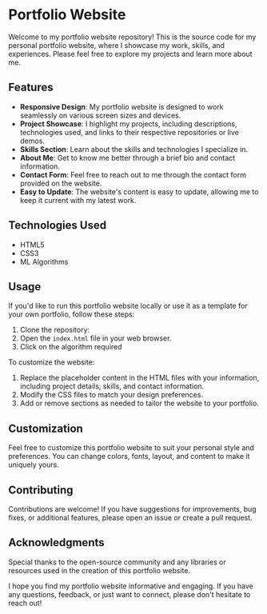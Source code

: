 # Portfolio Website

Welcome to my portfolio website repository! This is the source code for my personal portfolio website, where I showcase my work, skills, and experiences. Please feel free to explore my projects and learn more about me.

## Features

- **Responsive Design**: My portfolio website is designed to work seamlessly on various screen sizes and devices.
- **Project Showcase**: I highlight my projects, including descriptions, technologies used, and links to their respective repositories or live demos.
- **Skills Section**: Learn about the skills and technologies I specialize in.
- **About Me**: Get to know me better through a brief bio and contact information.
- **Contact Form**: Feel free to reach out to me through the contact form provided on the website.
- **Easy to Update**: The website's content is easy to update, allowing me to keep it current with my latest work.

## Technologies Used

- HTML5
- CSS3
- ML Algorithms

## Usage

If you'd like to run this portfolio website locally or use it as a template for your own portfolio, follow these steps:

1. Clone the repository:
2. Open the `index.html` file in your web browser.
3. Click on the algorithm required

To customize the website:

1. Replace the placeholder content in the HTML files with your information, including project details, skills, and contact information.
2. Modify the CSS files to match your design preferences.
3. Add or remove sections as needed to tailor the website to your portfolio.

## Customization

Feel free to customize this portfolio website to suit your personal style and preferences. You can change colors, fonts, layout, and content to make it uniquely yours.

## Contributing

Contributions are welcome! If you have suggestions for improvements, bug fixes, or additional features, please open an issue or create a pull request. 


## Acknowledgments

Special thanks to the open-source community and any libraries or resources used in the creation of this portfolio website.

I hope you find my portfolio website informative and engaging. If you have any questions, feedback, or just want to connect, please don't hesitate to reach out!
